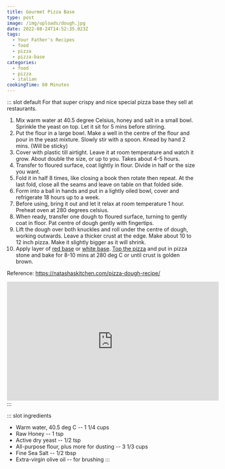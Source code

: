 ```yaml
---
title: Gourmet Pizza Base
type: post
image: /img/uploads/dough.jpg
date: 2022-08-24T14:52:35.023Z
tags:
  - Your Father's Recipes
  - food
  - pizza
  - pizza-base
categories:
  - food
  - pizza
  - italian
cookingTime: 60 Minutes
---
```

::: slot default
For that super crispy and nice special pizza base they sell at restaurants.
<!-- more -->
1. Mix warm water at 40.5 degree Celsius, honey and salt in a small bowl. Sprinkle the yeast on top. Let it sit for 5 mins before stirring.  
2. Put the flour in a large bowl. Make a well in the centre of the flour and pour in the yeast mixture. Slowly stir with a spoon. Knead by hand 2 mins. (Will be sticky)
3. Cover with plastic till airtight. Leave it at room temperature and watch it grow. About double the size, or up to you. Takes about 4-5 hours.
4. Transfer to floured surface, coat lightly in flour. Divide in half or the size you want. 
5. Fold it in half 8 times, like closing a book then rotate then repeat. At the last fold, close all the seams and leave on table on that folded side. 
6. Form into a ball in hands and put in a lightly oiled bowl, cover and refrigerate 18 hours up to a week. 
7. Before using, bring it out and let it relax at room temperature 1 hour. Preheat oven at 280 degrees celsius.
8. When ready, transfer one dough to floured surface, turning to gently coat in floor. Pat centre of dough gently with fingertips.
9. Lift the dough over both knuckles and roll under the centre of dough, working outwards. Leave a thicker crust at the edge. Make about 10 to 12 inch pizza. Make it slightly bigger as it will shrink.
10. Apply layer of [red base](/posts/tomato-sauce-or-pasta-alla-pamarola.html) or [white base](white-pizza-sauce.html). [Top the pizza](/posts/pizza-toppings.html) and put in pizza stone and bake for 8-10 mins at 280 deg C or until crust is golden brown.

Reference: https://natashaskitchen.com/pizza-dough-recipe/

<iframe width="560" height="315" src="https://www.youtube.com/embed/WM1XcYXix0Y?start=176" title="YouTube video player" frameborder="0" allow="accelerometer; autoplay; clipboard-write; encrypted-media; gyroscope; picture-in-picture" allowfullscreen></iframe>
:::

::: slot ingredients
- Warm water, 40.5 deg C -- 1 1/4 cups
- Raw Honey -- 1 tsp
- Active dry yeast -- 1/2 tsp
- All-purpose flour, plus more for dusting -- 3 1/3 cups
- Fine Sea Salt -- 1/2 tbsp
- Extra-virgin olive oil -- for brushing
:::